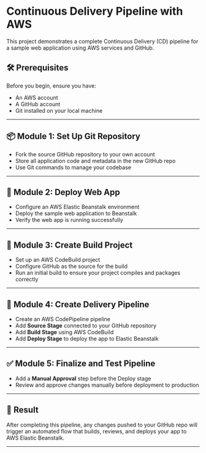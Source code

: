 # Continuous Delivery Pipeline with AWS

This project demonstrates a complete Continuous Delivery (CD) pipeline for a sample web application using AWS services and GitHub.

## 🛠️ Prerequisites

Before you begin, ensure you have:

- An AWS account
- A GitHub account
- Git installed on your local machine

---

## 📦 Module 1: Set Up Git Repository

- Fork the source GitHub repository to your own account
- Store all application code and metadata in the new GitHub repo
- Use Git commands to manage your codebase

---

## 🚀 Module 2: Deploy Web App

- Configure an AWS Elastic Beanstalk environment
- Deploy the sample web application to Beanstalk
- Verify the web app is running successfully

---

## 🔧 Module 3: Create Build Project

- Set up an AWS CodeBuild project
- Configure GitHub as the source for the build
- Run an initial build to ensure your project compiles and packages correctly

---

## 🔁 Module 4: Create Delivery Pipeline

- Create an AWS CodePipeline pipeline
- Add **Source Stage** connected to your GitHub repository
- Add **Build Stage** using AWS CodeBuild
- Add **Deploy Stage** to deploy the app to Elastic Beanstalk

---

## ✅ Module 5: Finalize and Test Pipeline

- Add a **Manual Approval** step before the Deploy stage
- Review and approve changes manually before deployment to production

---

## 🎉 Result

After completing this pipeline, any changes pushed to your GitHub repo will trigger an automated flow that builds, reviews, and deploys your app to AWS Elastic Beanstalk.

---




